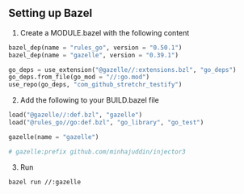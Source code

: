 ## Setting up Bazel

1. Create a MODULE.bazel with the following content
```python
bazel_dep(name = "rules_go", version = "0.50.1")
bazel_dep(name = "gazelle", version = "0.39.1")

go_deps = use_extension("@gazelle//:extensions.bzl", "go_deps")
go_deps.from_file(go_mod = "//:go.mod")
use_repo(go_deps, "com_github_stretchr_testify")
```

2. Add the following to your BUILD.bazel file
```python
load("@gazelle//:def.bzl", "gazelle")
load("@rules_go//go:def.bzl", "go_library", "go_test")

gazelle(name = "gazelle")

# gazelle:prefix github.com/minhajuddin/injector3
```

3. Run
```bash
bazel run //:gazelle
```
